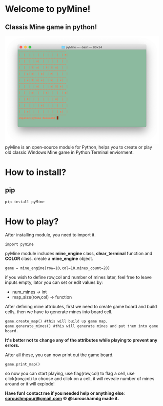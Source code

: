 # Welcome to pyMine!
## Classis Mine game in python!
![screen-shot](scsht.png)
pyMine is an open-source module for Python, helps you to create or play old classic Windows Mine game in Python Terminal enviorment.

# How to install?

## pip

    pip install pyMine

# How to play?

After installing module, you need to import it.

    import pymine

   pyMine module includes **mine_engine** class, **clear_terminal** function and **COLOR** class.
   create a **mine_engine** object.


    game = mine_engine(row=10,col=10,mines_count=20)

if you wish to define row,col and number of mines later, feel free to leave inputs empty, lator you can set or edit values by:

 - num_mines -> int
 - map_size(row,col) -> function

After defining mine attributes, first we need to create game board and build cells, then we have to generate mines into board cell.

    game.create_map() #this will build up game map.
    game.generate_mines() #this will generate mines and put them into game board.

**It's better not to change any of the attributes while playing to prevent any errors.**

After all these, you can now print out the game board.

    game.print_map()

so now you can start playing, use flag(row,col) to flag a cell, use click(row,col) to choose and click on a cell, it will reveale number of mines around or it will explode!

**Have fun!**
**contact me if you needed help or anything else**:
**soroushmpour@gmail.com**
**© @soroushamdg made it.**
